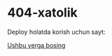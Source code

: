 # 404-xatolik
 Deploy holatda korish uchun sayt:

 [Ushbu yerga bosing](https://main--papaya-kashata-bf6bad.netlify.app/)